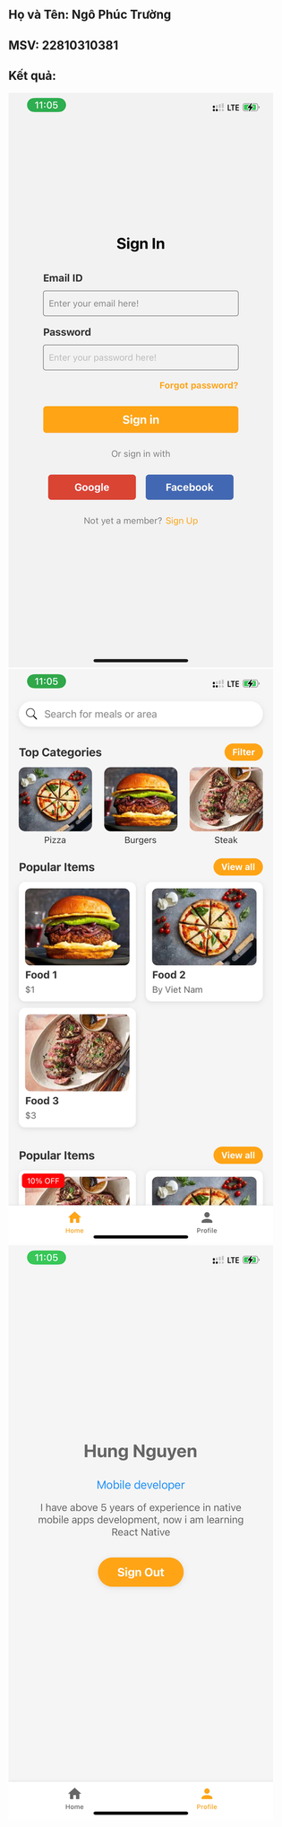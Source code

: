 ## Họ và Tên: Ngô Phúc Trường 
## MSV: 22810310381

## Kết quả:
![signin](signin.jpg)
![home](home.jpg)
![profile](profile.jpg)
